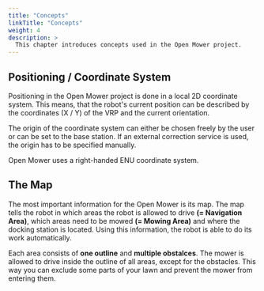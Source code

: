 ```yaml
---
title: "Concepts"
linkTitle: "Concepts"
weight: 4
description: >
  This chapter introduces concepts used in the Open Mower project. 
---
```


## Positioning / Coordinate System

Positioning in the Open Mower project is done in a local 2D coordinate system. This means, that the robot's current position can be described by the coordinates (X / Y) of the VRP and the current orientation.

The origin of the coordinate system can either be chosen freely by the user or can be set to the base station. If an external correction service is used, the origin has to be specified manually.

Open Mower uses a right-handed ENU coordinate system.

## The Map

The most important information for the Open Mower is its map. The map tells the robot in which areas the robot is allowed to drive **(= Navigation Area)**, which areas need to be mowed **(= Mowing Area)** and where the docking station is located. Using this information, the robot is able to do its work automatically.

Each area consists of **one outline** and **multiple obstalces**. The mower is allowed to drive inside the outline of all areas, except for the obstacles. This way you can exclude some parts of your lawn and prevent the mower from entering them.